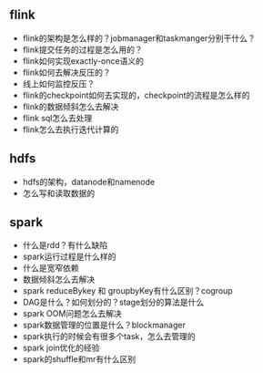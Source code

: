 

## flink
* flink的架构是怎么样的？jobmanager和taskmanger分别干什么？
* flink提交任务的过程是怎么用的？
* flink如何实现exactly-once语义的
* flink如何去解决反压的？
* 线上如何监控反压？
* flink的checkpoint如何去实现的，checkpoint的流程是怎么样的
* flink的数据倾斜怎么去解决
* flink sql怎么去处理
* flink怎么去执行迭代计算的

## hdfs
* hdfs的架构，datanode和namenode
* 怎么写和读取数据的

## spark
* 什么是rdd？有什么缺陷
* spark运行过程是什么样的
* 什么是宽窄依赖
* 数据倾斜怎么去解决
* spark reduceBykey 和 groupbyKey有什么区别？cogroup
* DAG是什么？如何划分的？stage划分的算法是什么
* spark OOM问题怎么去解决
* spark数据管理的位置是什么？blockmanager
* spark执行的时候会有很多个task，怎么去管理的
* spark join优化的经验
* spark的shuffle和mr有什么区别





